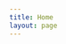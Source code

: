 ```yaml
---
title: Home
layout: page
---
```

<style>
.menu-div{
    height: 1vh;
}
</style>
<div class="menu-div">

<div>
